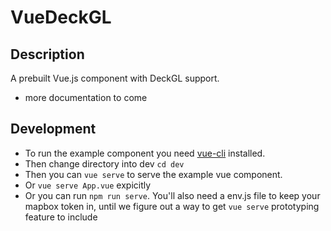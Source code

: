 # VueDeckGL
## Description
A prebuilt Vue.js component with DeckGL support.
- more documentation to come

## Development
- To run the example component you need [vue-cli](https://cli.vuejs.org/) installed.
- Then change directory into dev `cd dev`
- Then you can `vue serve` to serve the example vue component.
- Or `vue serve App.vue` expicitly
- Or you can run `npm run serve`.
You'll also need a env.js file to keep your mapbox token in, until we figure out a way to 
get `vue serve` prototyping feature to include